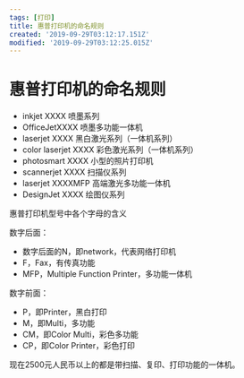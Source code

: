 ```yaml
---
tags: [打印]
title: 惠普打印机的命名规则
created: '2019-09-29T03:12:17.151Z'
modified: '2019-09-29T03:12:25.015Z'
---
```


# 惠普打印机的命名规则

- inkjet XXXX 喷墨系列
- OfficeJetXXXX 喷墨多功能一体机
- laserjet XXXX 黑白激光系列（一体机系列）
- color laserjet XXXX 彩色激光系列（一体机系列）
- photosmart XXXX 小型的照片打印机 
- scannerjet XXXX 扫描仪系列
- laserjet XXXXMFP 高端激光多功能一体机
- DesignJet XXXX 绘图仪系列

惠普打印机型号中各个字母的含义

数字后面：

- 数字后面的N，即network，代表网络打印机
- F，Fax，有传真功能
- MFP，Multiple Function Printer，多功能一体机

数字前面：

- P，即Printer，黑白打印
- M，即Multi，多功能
- CM，即Color Multi，彩色多功能
- CP，即Color Printer，彩色打印

现在2500元人民币以上的都是带扫描、复印、打印功能的一体机。


